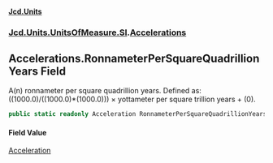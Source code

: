 #### [Jcd.Units](index.md 'index')
### [Jcd.Units.UnitsOfMeasure.SI](Jcd.Units.UnitsOfMeasure.SI.md 'Jcd.Units.UnitsOfMeasure.SI').[Accelerations](Accelerations.md 'Jcd.Units.UnitsOfMeasure.SI.Accelerations')

## Accelerations.RonnameterPerSquareQuadrillionYears Field

A(n) ronnameter per square quadrillion years. Defined as: ((1000.0)/((1000.0)*(1000.0))) × yottameter per square trillion years + (0).

```csharp
public static readonly Acceleration RonnameterPerSquareQuadrillionYears;
```

#### Field Value
[Acceleration](Acceleration.md 'Jcd.Units.UnitTypes.Acceleration')